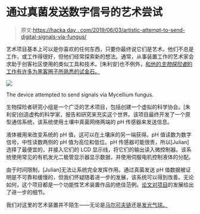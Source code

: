 # 通过真菌发送数字信号的艺术尝试

> 原文:[https://hacka day . com/2019/06/03/artistic-attempt-to-send-digital-signals-via-fungus/](https://hackaday.com/2019/06/03/artistic-attempt-to-send-digital-signals-via-fungus/)

艺术项目基本上可以是你喜欢的任何东西，只要你最终说它们是艺术。他们不总是工作，或工作得很好，但他们经常探索新的想法。通常，从事装置工作的艺术家会求助于创客社区使用的类似工具和技术。[朱利安]也不例外，[和他的*生物探险者*的工作有许多为黑客圈子所熟悉的试金石。](http://www.julian-h.de/work/biotic-explorers/)

![](../Images/5a3a718d6ae47eba0d1ac6a0c384f3c1.png)

The device attempted to send signals via Mycellium fungus.

生物探险者研究小组是一个广泛的艺术项目，包括创建一个虚拟的科学协会。[朱利安]创造虚构的科学家，报告和研究来充实这个世界。该项目最终开发了一个原型通信系统，该系统使用土壤中真菌网络两端的 pH 传感器来发送信息。

液体被用来改变系统的 pH 值，这可以在土壤床的另一端获得。pH 值读数为数字信号，中性读数两侧的 pH 值为高位和低位。pH 传感器可能很贵，所以[Julian]选择了最便宜的，并接入它们的 LCD 显示线，将它们的输出读入微控制器。该系统使用常见的有机发光二极管显示器显示数据，并使用伺服电机控制液体的分配。

由于时间限制，[Julian]无法让系统完全发挥作用。通过真菌发送 pH 值数据被证明是不可靠和缓慢的，但我们怀疑随着进一步的发展，该系统可以得到改善。无论如何，这个项目都是一个功能性艺术装置作品的绝佳范例。[论文对项目](http://files.julian-h.de/thesis.pdf)的发展给出了进一步的细节。

我们对这里的艺术装置并不陌生——无论是[马尔可夫链](https://hackaday.com/2018/12/17/bit-installation-combines-art-markov-chains/)还是[发光气球。](https://hackaday.com/2014/01/02/glowing-balloon-blimps/)